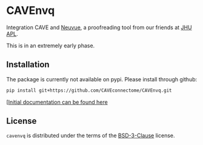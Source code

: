 # CAVEnvq

Integration CAVE and [Neuvue](https://github.com/aplbrain/neuvue-app), a proofreading tool from our friends at [JHU APL](https://github.com/aplbrain).

This is in an extremely early phase.

## Installation

The package is currently not available on pypi. Please install through github:

```bash
pip install git+https://github.com/CAVEconnectome/CAVEnvq.git
```

[[Initial documentation can be found here](https://caveconnectome.github.io/CAVEnvq/)

## License

`cavenvq` is distributed under the terms of the [BSD-3-Clause](https://spdx.org/licenses/BSD-3-Clause.html) license.

